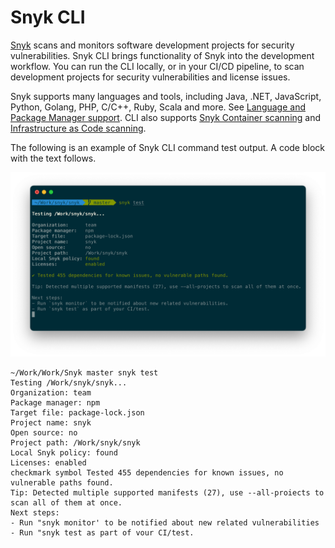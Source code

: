 # Snyk CLI

[Snyk](https://snyk.io) scans and monitors software development projects for security vulnerabilities. Snyk CLI brings functionality of Snyk into the development workflow. You can run the CLI locally, or in your CI/CD pipeline, to scan development projects for security vulnerabilities and license issues.

Snyk supports many languages and tools, including Java, .NET, JavaScript, Python, Golang, PHP, C/C++, Ruby, Scala and more. See [Language and Package Manager support](../../products/snyk-open-source/language-and-package-manager-support/). CLI also supports [Snyk Container scanning](../../products/snyk-container/snyk-cli-for-container-security/) and [Infrastructure as Code scanning](../../products/snyk-infrastructure-as-code/snyk-cli-for-infrastructure-as-code/).

The following is an example of Snyk CLI command test output. A code block with the text follows.

![Screenshot of Snyk CLI test command output](../../.gitbook/assets/snyk-cli-screenshot.png)

```
~/Work/Work/Snyk master snyk test
Testing /Work/snyk/snyk...
Organization: team
Package manager: npm
Target file: package-lock.json
Project name: snyk
Open source: no
Project path: /Work/snyk/snyk
Local Snyk policy: found
Licenses: enabled
checkmark symbol Tested 455 dependencies for known issues, no vulnerable paths found.
Tip: Detected multiple supported manifests (27), use --all-proiects to scan all of them at once.
Next steps:
- Run "snyk monitor' to be notified about new related vulnerabilities
- Run "snyk test as part of vour CI/test.
```

